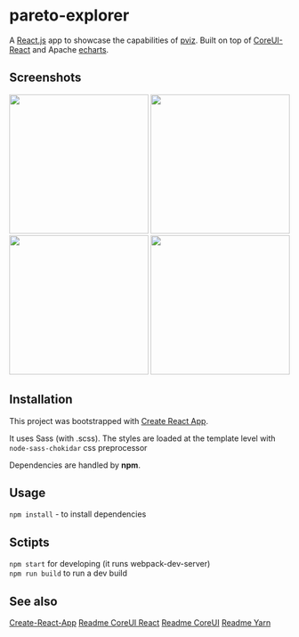 # pareto-explorer

A [React.js](https://reactjs.org/) app to showcase the capabilities of [pviz](https://github.com/chudur-budur/pviz). Built on top of [CoreUI-React](https://github.com/coreui/coreui-react) and Apache [echarts](https://github.com/apache/incubator-echarts).

## Screenshots

<p float="left">
  <img src="https://i.postimg.cc/D0Yqfjgk/Screen-Shot-2020-09-30-at-8-37-10-AM.png" width="250" />
  <img src="https://i.postimg.cc/ryhG9sLn/Screen-Shot-2020-09-30-at-8-37-27-AM.png" width="250" /> 
 <!--</p>

<p float="left">-->
  <img src="https://i.postimg.cc/63tVMG3S/Screen-Shot-2020-09-30-at-8-37-39-AM.png" width="250" />
  <img src="https://i.postimg.cc/KjYP2StD/Screen-Shot-2020-09-30-at-8-38-08-AM.png" width="250" /> 
 </p>

## Installation

This project was bootstrapped with [Create React App](https://github.com/facebook/create-react-app).

It uses Sass (with .scss). The styles are loaded at the template level with `node-sass-chokidar` css preprocessor

Dependencies are handled by **npm**.

## Usage

`npm install` - to install dependencies

## Sctipts

`npm start` for developing (it runs webpack-dev-server)  
`npm run build` to run a dev build

## See also

[Create-React-App](CRA.md)
[Readme CoreUI React](./COREUI-REACT.md)
[Readme CoreUI](./COREUI.md)
[Readme Yarn](./YARN.md)
